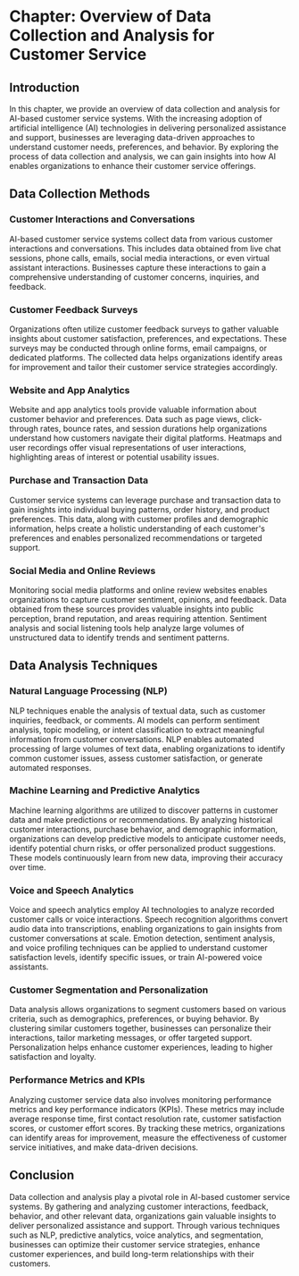 Chapter: Overview of Data Collection and Analysis for Customer Service
======================================================================

Introduction
------------

In this chapter, we provide an overview of data collection and analysis for AI-based customer service systems. With the increasing adoption of artificial intelligence (AI) technologies in delivering personalized assistance and support, businesses are leveraging data-driven approaches to understand customer needs, preferences, and behavior. By exploring the process of data collection and analysis, we can gain insights into how AI enables organizations to enhance their customer service offerings.

Data Collection Methods
-----------------------

### Customer Interactions and Conversations

AI-based customer service systems collect data from various customer interactions and conversations. This includes data obtained from live chat sessions, phone calls, emails, social media interactions, or even virtual assistant interactions. Businesses capture these interactions to gain a comprehensive understanding of customer concerns, inquiries, and feedback.

### Customer Feedback Surveys

Organizations often utilize customer feedback surveys to gather valuable insights about customer satisfaction, preferences, and expectations. These surveys may be conducted through online forms, email campaigns, or dedicated platforms. The collected data helps organizations identify areas for improvement and tailor their customer service strategies accordingly.

### Website and App Analytics

Website and app analytics tools provide valuable information about customer behavior and preferences. Data such as page views, click-through rates, bounce rates, and session durations help organizations understand how customers navigate their digital platforms. Heatmaps and user recordings offer visual representations of user interactions, highlighting areas of interest or potential usability issues.

### Purchase and Transaction Data

Customer service systems can leverage purchase and transaction data to gain insights into individual buying patterns, order history, and product preferences. This data, along with customer profiles and demographic information, helps create a holistic understanding of each customer's preferences and enables personalized recommendations or targeted support.

### Social Media and Online Reviews

Monitoring social media platforms and online review websites enables organizations to capture customer sentiment, opinions, and feedback. Data obtained from these sources provides valuable insights into public perception, brand reputation, and areas requiring attention. Sentiment analysis and social listening tools help analyze large volumes of unstructured data to identify trends and sentiment patterns.

Data Analysis Techniques
------------------------

### Natural Language Processing (NLP)

NLP techniques enable the analysis of textual data, such as customer inquiries, feedback, or comments. AI models can perform sentiment analysis, topic modeling, or intent classification to extract meaningful information from customer conversations. NLP enables automated processing of large volumes of text data, enabling organizations to identify common customer issues, assess customer satisfaction, or generate automated responses.

### Machine Learning and Predictive Analytics

Machine learning algorithms are utilized to discover patterns in customer data and make predictions or recommendations. By analyzing historical customer interactions, purchase behavior, and demographic information, organizations can develop predictive models to anticipate customer needs, identify potential churn risks, or offer personalized product suggestions. These models continuously learn from new data, improving their accuracy over time.

### Voice and Speech Analytics

Voice and speech analytics employ AI technologies to analyze recorded customer calls or voice interactions. Speech recognition algorithms convert audio data into transcriptions, enabling organizations to gain insights from customer conversations at scale. Emotion detection, sentiment analysis, and voice profiling techniques can be applied to understand customer satisfaction levels, identify specific issues, or train AI-powered voice assistants.

### Customer Segmentation and Personalization

Data analysis allows organizations to segment customers based on various criteria, such as demographics, preferences, or buying behavior. By clustering similar customers together, businesses can personalize their interactions, tailor marketing messages, or offer targeted support. Personalization helps enhance customer experiences, leading to higher satisfaction and loyalty.

### Performance Metrics and KPIs

Analyzing customer service data also involves monitoring performance metrics and key performance indicators (KPIs). These metrics may include average response time, first contact resolution rate, customer satisfaction scores, or customer effort scores. By tracking these metrics, organizations can identify areas for improvement, measure the effectiveness of customer service initiatives, and make data-driven decisions.

Conclusion
----------

Data collection and analysis play a pivotal role in AI-based customer service systems. By gathering and analyzing customer interactions, feedback, behavior, and other relevant data, organizations gain valuable insights to deliver personalized assistance and support. Through various techniques such as NLP, predictive analytics, voice analytics, and segmentation, businesses can optimize their customer service strategies, enhance customer experiences, and build long-term relationships with their customers.
